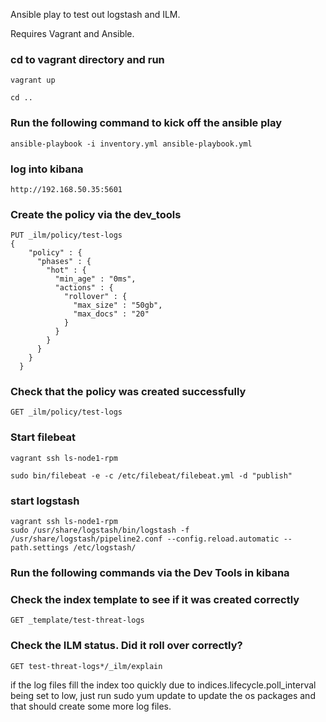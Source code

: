 Ansible play to test out logstash and ILM.

Requires Vagrant and Ansible. 

### cd to vagrant directory and run 
```
vagrant up

cd ..
```
### Run the following command to kick off the ansible play
```
ansible-playbook -i inventory.yml ansible-playbook.yml
```
### log into kibana
```
http://192.168.50.35:5601
```
### Create the policy via the dev_tools
```
PUT _ilm/policy/test-logs
{
    "policy" : {
      "phases" : {
        "hot" : {
          "min_age" : "0ms",
          "actions" : {
            "rollover" : {
              "max_size" : "50gb",
              "max_docs" : "20"
            }
          }
        }
      }
    }
  }
```
### Check that the policy was created successfully
```GET _ilm/policy/test-logs```

### Start filebeat
```
vagrant ssh ls-node1-rpm

sudo bin/filebeat -e -c /etc/filebeat/filebeat.yml -d "publish"
```
### start logstash
```
vagrant ssh ls-node1-rpm
sudo /usr/share/logstash/bin/logstash -f /usr/share/logstash/pipeline2.conf --config.reload.automatic --path.settings /etc/logstash/
```
### Run the following commands via the Dev Tools in kibana 
### Check the index template to see if it was created correctly
```
GET _template/test-threat-logs
```
### Check the ILM status. Did it roll over correctly?
```
GET test-threat-logs*/_ilm/explain
```
if the log files fill the index too quickly due to indices.lifecycle.poll_interval being set to low, just run sudo yum update to update the os packages and that should create some more log files.